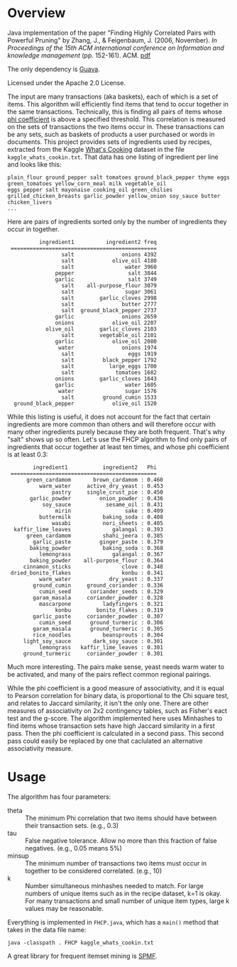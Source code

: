 # Overview
Java implementation of the paper "Finding Highly Correlated Pairs with Powerful Pruning" by
Zhang, J., & Feigenbaum, J. (2006, November). *In Proceedings of the 15th ACM international conference on Information and knowledge management* (pp. 152-161). ACM. [pdf](http://www.cs.yale.edu/homes/jf/ZF.pdf)

The only dependency is [Guava](https://github.com/google/guava).

Licensed under the Apache 2.0 License.


The input are many transactions (aka baskets), each of which is a set of items.  This algorithm will efficiently find items that tend to occur together in the same transactions.  Technically, this is finding all pairs of items whose [phi coefficient](https://en.wikipedia.org/wiki/Phi_coefficient) is above a specified threshold.  This correlation is measured on the sets of transactions the two items occur in.  These transactions can be any sets, such as baskets of products a user purchased or words in documents.  This project provides sets of ingredients used by recipes, extracted from the Kaggle [What's Cooking](https://www.kaggle.com/c/whats-cooking) dataset in the file `kaggle_whats_cookin.txt`.  That data has one listing of ingredient per line and looks like this:

```romaine_lettuce black_olives grape_tomatoes garlic pepper purple_onion seasoning garbanzo_beans feta_cheese_crumbles
plain_flour ground_pepper salt tomatoes ground_black_pepper thyme eggs green_tomatoes yellow_corn_meal milk vegetable_oil
eggs pepper salt mayonaise cooking_oil green_chilies grilled_chicken_breasts garlic_powder yellow_onion soy_sauce butter chicken_livers
...
```

Here are pairs of ingredients sorted only by the number of ingredients they occur in together.  
```
          ingredient1          ingredient2 freq
 ==============================================
                 salt               onions 4392
                 salt            olive_oil 4180
                 salt                water 3960
               pepper                 salt 3844
               garlic                 salt 3749
                 salt    all-purpose_flour 3079
                 salt                sugar 3061
                 salt        garlic_cloves 2998
                 salt               butter 2777
                 salt  ground_black_pepper 2737
               garlic               onions 2659
               onions            olive_oil 2207
            olive_oil        garlic_cloves 2103
                 salt        vegetable_oil 2101
               garlic            olive_oil 2080
                water               onions 1974
                 salt                 eggs 1919
                 salt         black_pepper 1792
                 salt           large_eggs 1700
                 salt             tomatoes 1682
               onions        garlic_cloves 1643
               garlic                water 1605
                water                sugar 1576
                 salt         ground_cumin 1533
  ground_black_pepper            olive_oil 1520
  ```

While this listing is useful, it does not account for the fact that certain ingredients are more common than others and will therefore occur with many other ingredients purely because they are both frequent. That's why "salt" shows up so often.  Let's use the FHCP algorithm to find only pairs of ingredients that occur together at least ten times, and whose phi coefficient is at least 0.3:

```
        ingredient1           ingredient2   Phi
 ==============================================
      green_cardamom       brown_cardamom : 0.460
          warm_water     active_dry_yeast : 0.453
              pastry     single_crust_pie : 0.450
       garlic_powder         onion_powder : 0.436
           soy_sauce           sesame_oil : 0.431
               mirin                 sake : 0.409
          buttermilk          baking_soda : 0.408
              wasabi          nori_sheets : 0.405
  kaffir_lime_leaves             galangal : 0.393
      green_cardamom          shahi_jeera : 0.385
        garlic_paste         ginger_paste : 0.379
       baking_powder          baking_soda : 0.368
          lemongrass             galangal : 0.367
       baking_powder    all-purpose_flour : 0.364
     cinnamon_sticks                clove : 0.348
 dried_bonito_flakes                konbu : 0.341
          warm_water            dry_yeast : 0.337
        ground_cumin     ground_coriander : 0.336
          cumin_seed      coriander_seeds : 0.329
        garam_masala     coriander_powder : 0.328
          mascarpone          ladyfingers : 0.321
               konbu        bonito_flakes : 0.319
        garlic_paste     coriander_powder : 0.307
          cumin_seed      ground_turmeric : 0.306
        garam_masala      ground_turmeric : 0.305
        rice_noodles          beansprouts : 0.304
     light_soy_sauce       dark_soy_sauce : 0.301
          lemongrass   kaffir_lime_leaves : 0.301
     ground_turmeric     coriander_powder : 0.301
```

Much more interesting.  The pairs make sense, yeast needs warm water to be activated, and many of the pairs reflect common regional pairings.

While the phi coefficient is a good measure of associativity, and it is equal to Pearson correlation for binary data, is proportional to the Chi square test, and relates to Jaccard similarity, it isn't the only one.  There are other measures of associativity on 2x2 contingency tables, such as Fisher's eact test and the g-score.  The algorithm implemented here uses Minhashes to find items whose transaction sets have high Jaccard similarity in a first pass.  Then the phi coefficient is calculated in a second pass.  This second pass could easily be replaced by one that caclulated an alternative associativity measure.

# Usage
The algorithm has four parameters:
<dl>
  <dt>theta</dt>
  <dd>The minimum Phi correlation that two items should have between their transaction sets. (e.g., 0.3)</dd>
  
  <dt>tau</dt>
  <dd>False negative tolerance.  Allow no more than this fraction of false negatives. (e.g., 0.05 means 5%)</dd>
  
  <dt>minsup</dt>
  <dd>The minimum number of transactions two items must occur in together to be considered correlated. (e.g., 10)</dd>
  
  <dt>k</dt>
  <dd>Number simultaneous minhashes needed to match.  For large numbers of unique items such as in the recipe dataset, k=1 is okay.  For many transactions and small number of unique item types, large k values may be reasonable.</dd>
</dl>


Everything is implemented in `FHCP.java`, which has a `main()` method that takes in the data file name:

`java -classpath . FHCP kaggle_whats_cookin.txt`

A great library for frequent itemset mining is [SPMF](http://www.philippe-fournier-viger.com/spmf/).
